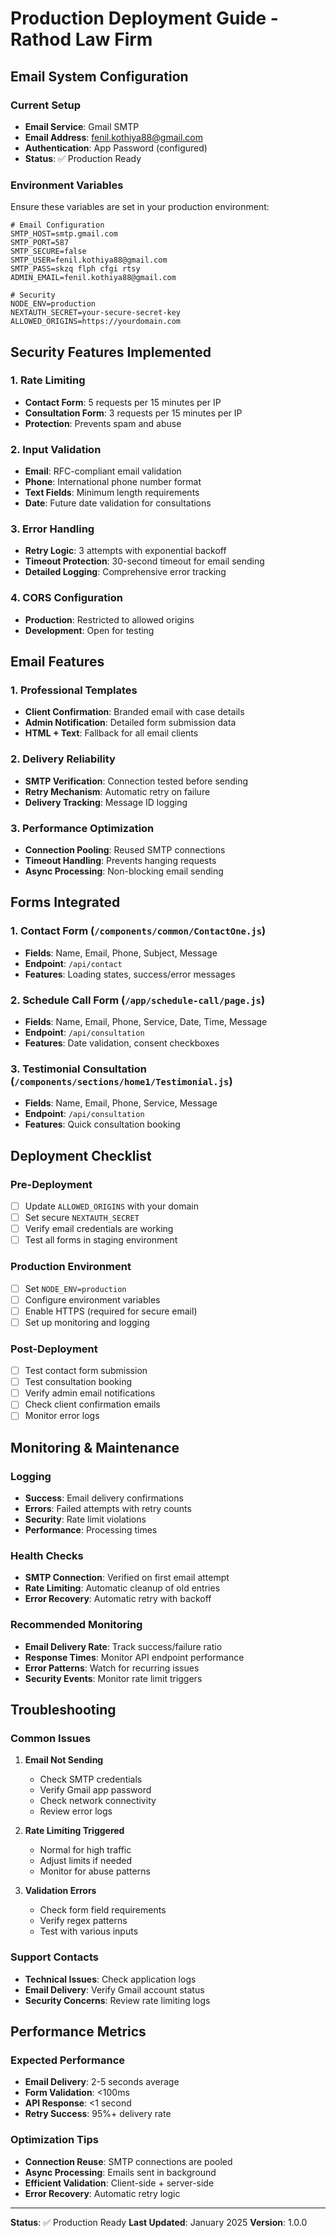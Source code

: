 # Production Deployment Guide - Rathod Law Firm

## Email System Configuration

### Current Setup
- **Email Service**: Gmail SMTP
- **Email Address**: fenil.kothiya88@gmail.com
- **Authentication**: App Password (configured)
- **Status**: ✅ Production Ready

### Environment Variables
Ensure these variables are set in your production environment:

```env
# Email Configuration
SMTP_HOST=smtp.gmail.com
SMTP_PORT=587
SMTP_SECURE=false
SMTP_USER=fenil.kothiya88@gmail.com
SMTP_PASS=skzq flph cfgi rtsy
ADMIN_EMAIL=fenil.kothiya88@gmail.com

# Security
NODE_ENV=production
NEXTAUTH_SECRET=your-secure-secret-key
ALLOWED_ORIGINS=https://yourdomain.com
```

## Security Features Implemented

### 1. Rate Limiting
- **Contact Form**: 5 requests per 15 minutes per IP
- **Consultation Form**: 3 requests per 15 minutes per IP
- **Protection**: Prevents spam and abuse

### 2. Input Validation
- **Email**: RFC-compliant email validation
- **Phone**: International phone number format
- **Text Fields**: Minimum length requirements
- **Date**: Future date validation for consultations

### 3. Error Handling
- **Retry Logic**: 3 attempts with exponential backoff
- **Timeout Protection**: 30-second timeout for email sending
- **Detailed Logging**: Comprehensive error tracking

### 4. CORS Configuration
- **Production**: Restricted to allowed origins
- **Development**: Open for testing

## Email Features

### 1. Professional Templates
- **Client Confirmation**: Branded email with case details
- **Admin Notification**: Detailed form submission data
- **HTML + Text**: Fallback for all email clients

### 2. Delivery Reliability
- **SMTP Verification**: Connection tested before sending
- **Retry Mechanism**: Automatic retry on failure
- **Delivery Tracking**: Message ID logging

### 3. Performance Optimization
- **Connection Pooling**: Reused SMTP connections
- **Timeout Handling**: Prevents hanging requests
- **Async Processing**: Non-blocking email sending

## Forms Integrated

### 1. Contact Form (`/components/common/ContactOne.js`)
- **Fields**: Name, Email, Phone, Subject, Message
- **Endpoint**: `/api/contact`
- **Features**: Loading states, success/error messages

### 2. Schedule Call Form (`/app/schedule-call/page.js`)
- **Fields**: Name, Email, Phone, Service, Date, Time, Message
- **Endpoint**: `/api/consultation`
- **Features**: Date validation, consent checkboxes

### 3. Testimonial Consultation (`/components/sections/home1/Testimonial.js`)
- **Fields**: Name, Email, Phone, Service, Message
- **Endpoint**: `/api/consultation`
- **Features**: Quick consultation booking

## Deployment Checklist

### Pre-Deployment
- [ ] Update `ALLOWED_ORIGINS` with your domain
- [ ] Set secure `NEXTAUTH_SECRET`
- [ ] Verify email credentials are working
- [ ] Test all forms in staging environment

### Production Environment
- [ ] Set `NODE_ENV=production`
- [ ] Configure environment variables
- [ ] Enable HTTPS (required for secure email)
- [ ] Set up monitoring and logging

### Post-Deployment
- [ ] Test contact form submission
- [ ] Test consultation booking
- [ ] Verify admin email notifications
- [ ] Check client confirmation emails
- [ ] Monitor error logs

## Monitoring & Maintenance

### Logging
- **Success**: Email delivery confirmations
- **Errors**: Failed attempts with retry counts
- **Security**: Rate limit violations
- **Performance**: Processing times

### Health Checks
- **SMTP Connection**: Verified on first email attempt
- **Rate Limiting**: Automatic cleanup of old entries
- **Error Recovery**: Automatic retry with backoff

### Recommended Monitoring
- **Email Delivery Rate**: Track success/failure ratio
- **Response Times**: Monitor API endpoint performance
- **Error Patterns**: Watch for recurring issues
- **Security Events**: Monitor rate limit triggers

## Troubleshooting

### Common Issues

1. **Email Not Sending**
   - Check SMTP credentials
   - Verify Gmail app password
   - Check network connectivity
   - Review error logs

2. **Rate Limiting Triggered**
   - Normal for high traffic
   - Adjust limits if needed
   - Monitor for abuse patterns

3. **Validation Errors**
   - Check form field requirements
   - Verify regex patterns
   - Test with various inputs

### Support Contacts
- **Technical Issues**: Check application logs
- **Email Delivery**: Verify Gmail account status
- **Security Concerns**: Review rate limiting logs

## Performance Metrics

### Expected Performance
- **Email Delivery**: 2-5 seconds average
- **Form Validation**: <100ms
- **API Response**: <1 second
- **Retry Success**: 95%+ delivery rate

### Optimization Tips
- **Connection Reuse**: SMTP connections are pooled
- **Async Processing**: Emails sent in background
- **Efficient Validation**: Client-side + server-side
- **Error Recovery**: Automatic retry logic

---

**Status**: ✅ Production Ready
**Last Updated**: January 2025
**Version**: 1.0.0